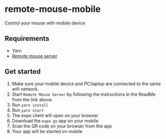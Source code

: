 # remote-mouse-mobile
Control your mouse with mobile device

## Requirements
- Yarn
- [Remote mouse server](https://github.com/Hellstellar/remote-mouse-server)

## Get started
1. Make sure your mobile device and PC/laptop are connected to the same wifi network.
2. Start `Remote Mouse Server` by following the instructions in the ReadMe from the link above.
3. Run `yarn install`
4. Run `yarn start`
5. The expo client will open on your browser  
6. Download the `expo go` app on your mobile
7. Scan the QR code on your browser from the app
8. Your app will be started on mobile

